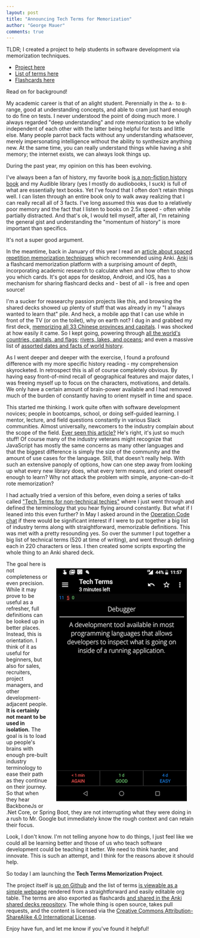 ```yaml
---
layout: post
title: "Announcing Tech Terms for Memorization"
author: "George Mauer"
comments: true
---
```


TLDR; I created a project to help students in software development via memorization techniques.

* [Project here](https://github.com/togakangaroo/tech-terms)
* [List of terms here](https://github.com/togakangaroo/tech-terms/blob/master/terms.org)
* [Flashcards here](https://ankiweb.net/shared/info/40916824)

Read on for background!

My academic career is that of an alight student. Perennially in the `A-` to `B-` range, good at understanding concepts, and able to cram just hard enough to do fine on tests. I never understood the point of doing much more. I always regarded "deep understanding" and rote memorization to be wholly independent of each other with the latter being helpful for tests and little else. Many people parrot back facts without any understanding whatsoever, merely impersonating intelligence without the ability to synthesize anything new. At the same time, you can really understand things while having a shit memory; the internet exists, we can always look things up.

During the past year, my opinion on this has been evolving.

<!--break-->

I've always been a fan of history, my favorite book [is a non-fiction history book](https://www.amazon.com/Why-West-Rules-Now-Patterns/dp/0312611692) and my Audible library (yes I mostly do audiobooks, I suck) is full of what are essentially text books. Yet I've found that I often don't retain things well. I can listen through an entire book only to walk away realizing that I can really recall all of 3 facts. I've long assumed this was due to a relatively poor memory and the fact that I listen to books on 2.5x speed - often while partially distracted. And that's ok, I would tell myself, after all, I'm retaining the general gist and understanding the "momentum of history" is more important than specifics.

It's not a super good argument.

In the meantime, back in January of this year I read an [article about spaced repetition memorization techniques](https://medium.freecodecamp.org/use-spaced-repetition-with-anki-to-learn-to-code-faster-7c334d448c3c) which recommended using Anki. [Anki](https://ankiweb.net/) is a flashcard memorization platform with a surprising amount of depth, incorporating academic research to calculate when and how often to show you which cards. It's got apps for desktop, Android, and iOS, has a mechanism for sharing flashcard decks and - best of all - is free and open source!

I'm a sucker for reasearchy passion projects like this, and browsing the shared decks showed up plenty of stuff that was already in my "I always wanted to learn that" pile. And heck, a mobile app that I can use while in front of the TV (or on the toilet), why on earth not? I dug in and grabbed my first deck, [memorizing all 33 Chinese provinces and capitals](https://ankiweb.net/shared/info/3066506982). I was shocked at how easily it came. So I kept going, powering through [all the world's countries, capitals, and flags](https://ankiweb.net/shared/info/2109889812); [rivers, lakes, and oceans](https://ankiweb.net/shared/info/1399758390); and even a massive list of [assorted dates and facts of world history](https://ankiweb.net/shared/info/2401376321).

As I went deeper and deeper with the exercise, I found a profound difference with my more specific history reading - my comprehension skyrocketed. In retrospect this is all of course completely obvious. By having easy front-of-mind recall of geographical features and major dates, I was freeing myself up to focus on the characters, motivations, and details. We only have a certain amount of brain-power available and I had removed much of the burden of constantly having to orient myself in time and space.

This started me thinking. I work quite often with software development novices; people in bootcamps, school, or doing self-guided learning. I mentor, lecture, and field questions constantly in various Slack communities. Almost universally, newcomers to the industry complain about the scope of the field. [Ever seen this article?](https://hackernoon.com/how-it-feels-to-learn-javascript-in-2016-d3a717dd577f) He's right, it's just so much stuff! Of course many of the industry veterans might recognize that JavaScript has mostly the same concerns as many other languages and that the biggest difference is simply the size of the community and the amount of use cases for the language. Still, that doesn't really help. With such an extensive panoply of options, how can one step away from looking up what every new library does, what every term means, and orient oneself enough to learn? Why not attack the problem with simple, anyone-can-do-it rote memorization?

I had actually tried a version of this before, even doing a series of talks called ["Tech Terms for non-technical techies"](https://docs.google.com/presentation/d/1z9j9jUH8wgRcV__5SubmkEA9YZe2wIDb25Mf8DwD7QI/edit#slide=id.p) where I just went through and defined the terminology that you hear flying around constantly. But what if I leaned into this even further? In May I asked around in the [Operation Code chat](https://operationcode.org/) if there would be significant interest if I were to put together a big list of industry terms along with straightforward, memorizable definitions. This was met with a pretty resounding yes. So over the summer I put together a big list of technical terms (520 at time of writing), and went through defining each in 220 characters or less. I then created some scripts exporting the whole thing to an Anki shared deck.

<img src="/img/announcing-tech-terms/tech-terms-on-anki.png" alt="Anki on Android screenshot" style="float: right; margin: 20px;">

The goal here is not completeness or even precision. While it may prove to be useful as a refresher, full definitions can be looked up in better places. Instead, this is orientation. I think of it as useful for beginners, but also for sales, recruiters, project managers, and other development-adjacent people. **It is certainly not meant to be used in isolation.** The goal is is to load up people's brains with enough pre-built industry terminology to ease their path as they continue on their journey. So that when they hear BackboneJs or .Net Core, or Spring Boot, they are not interrupting what they were doing in a rush to Mr. Google but immediately know the rough context and can retain their focus.

Look, I don't know. I'm not telling anyone how to do things, I just feel like we could all be learning better and those of us who teach software development could be teaching it better. We need to think harder, and innovate. This is such an attempt, and I think for the reasons above it should help.

So today I am launching the **Tech Terms Memorization Project**.

The project itself is [up on Github](https://github.com/togakangaroo/tech-terms) and the list of terms [is viewable as a simple webpage](https://github.com/togakangaroo/tech-terms/blob/master/terms.org) rendered from a straightforward and easily editable org table. The terms are also exported as flashcards [and shared in the Anki shared decks repository](https://ankiweb.net/shared/info/40916824). The whole thing is open source, takes pull requests, and the content is licensed via the [Creative Commons Attribution-ShareAlike 4.0 International License](http://creativecommons.org/licenses/by-sa/4.0/).

Enjoy have fun, and let me know if you've found it helpful!
